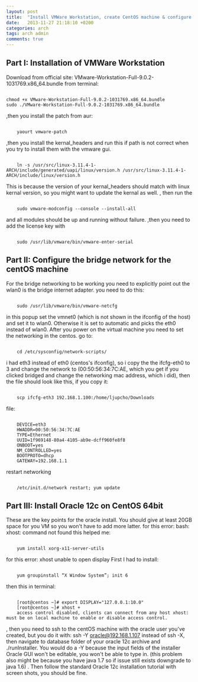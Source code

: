 ```yaml
---
layout: post
title:  "Install VMWare Workstation, create CentOS machine & configure bridge network for wlan0 and install Oracle 12c on ArchLinux 64bit"
date:   2013-11-27 21:18:10 +0200
categories: arch
tags: arch admin
comments: true
---	
```


<h2>Part I: Installation of VMWare Workstation</h2>

Download from official site: VMware-Workstation-Full-9.0.2-1031769.x86_64.bundle
from terminal:
	
<code>	
chmod +x VMware-Workstation-Full-9.0.2-1031769.x86_64.bundle
sudo ./VMware-Workstation-Full-9.0.2-1031769.x86_64.bundle
</code>

,then you install the patch from aur:

<code>
	yaourt vmware-patch
</code>

,then you install the kernal_headers and run this if path is not correct when you try to install them with the vmware gui.

<code>
	ln -s /usr/src/linux-3.11.4-1-ARCH/include/generated/uapi/linux/version.h /usr/src/linux-3.11.4-1-ARCH/include/linux/version.h
</code>

This is because the version of your kernal_headers should match with linux kernal version, so you might want to update the kernal as well.
, then run the

<code>
	sudo vmware-modconfig --console --install-all
</code>

and all modules should be up and running without failure.
,then you need to add the license key with

<code>
	sudo /usr/lib/vmware/bin/vmware-enter-serial
</code>

<h2>Part II: Configure the bridge network for the centOS machine</h2>

For the bridge networking to be working you need to explicitly point out the wlan0 is the bridge internet adapter. you need to do this:

<code>
	sudo /usr/lib/vmware/bin/vmware-netcfg
</code>

in this popup set the vmnet0 (which is not shown in the ifconfig of the host) and set it to wlan0. Otherwise it is set to automatic and picks the eth0 instead of wlan0.
After you power on the virtual machine you need to set the networking in the centos. go to:

<code>
	cd /etc/sysconfig/network-scripts/
</code>

i had eth3 instead of eth0 (centos's ifconfig), so i copy the the ifcfg-eth0 to 3 and change the network to (00:50:56:34:7C:AE, which you get if you clicked bridged and change the networking mac address, which i did), then the file should look like this, if you copy it:

<code>
	scp ifcfg-eth3 192.168.1.100:/home/ljupcho/Downloads
</code>

file:

<code>
	DEVICE=eth3 
	HWADDR=00:50:56:34:7C:AE 
	TYPE=Ethernet
	UUID=1f969148-80a4-4105-ab9e-dcff960fe8f8
	ONBOOT=yes
	NM_CONTROLLED=yes
	BOOTPROTO=dhcp
	GATEWAY=192.168.1.1
</code>

restart networking

<code>	
	/etc/init.d/network restart; yum update
</code>

<h2>Part III: Install Oracle 12c on CentOS 64bit</h2>

These are the key points for the oracle install. You should give at least 20GB space for you VM so you won't have to add more latter. 
for this error: bash: xhost: command not found 
this helped me:

<code>
	yum install xorg-x11-server-utils
</code>

for this error: xhost unable to open display
First I had to install:

<code>
	yum groupinstall “X Window System”; init 6
</code>

then this in terminal:

<code>
	[root@centos ~]# export DISPLAY="127.0.0.1:10.0"
	[root@centos ~]# xhost +
	access control disabled, clients can connect from any host xhost:  must be on local machine to enable or disable access control.
</code>

, then you need to ssh to the centOS machine with the oracle user you've created, but you do it with: ssh -Y oracle@192.168.1.107 instead of ssh -X, then navigate to database folder of your oracle 12c archive and ./runInstaller. You would do a -Y because the input fields of the installer Oracle GUI won't be editable, you won't be able to type in. (this problem also might be because you have java 1.7 so if issue still exists downgrade to java 1.6) . Then follow the standard Oracle 12c installation tutorial with screen shots, you should be fine.